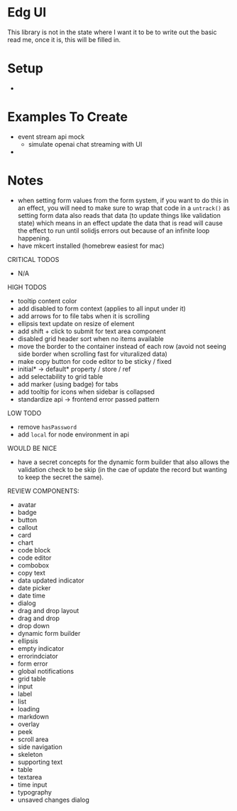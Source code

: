 # Edg UI

This library is not in the state where I want it to be to write out the basic read me, once it is, this will be filled in.

# Setup
-

# Examples To Create

- event stream api mock
  - simulate openai chat streaming with UI
-

#  Notes
- when setting form values from the form system, if you want to do this in an effect, you will need to make sure to wrap that code in a `untrack()` as setting form data also reads that data (to update things like validation state) which means in an effect update the data that is read will cause the effect to run until solidjs errors out because of an infinite loop happening.
- have mkcert installed (homebrew easiest for mac)


CRITICAL TODOS
- N/A

HIGH TODOS
- tooltip content color
- add disabled to form context (applies to all input under it)
- add arrows for to file tabs when it is scrolling
- ellipsis text update on resize of element
- add shift + click to submit for text area component
- disabled grid header sort when no items available
- move the border to the container instead of each row (avoid not seeing side border when scrolling fast for vituralized data)
- make copy button for code editor to be sticky / fixed
- initial* -> default* property / store / ref
- add selectability to grid table
- add marker (using badge) for tabs
- add tooltip for icons when sidebar is collapsed
- standardize api -> frontend error passed pattern

LOW TODO
- remove `hasPassword`
- add `local` for node environment in api

WOULD BE NICE
- have a secret concepts for the dynamic form builder that also allows the validation check to be skip (in the cae of update the record but wanting to keep the secret the same).

REVIEW COMPONENTS:
- avatar
- badge
- button
- callout
- card
- chart
- code block
- code editor
- combobox
- copy text
- data updated indicator
- date picker
- date time
- dialog
- drag and drop layout
- drag and drop
- drop down
- dynamic form builder
- ellipsis
- empty indicator
- errorindciator
- form error
- global notifications
- grid table
- input
- label
- list
- loading
- markdown
- overlay
- peek
- scroll area
- side navigation
- skeleton
- supporting text
- table
- textarea
- time input
- typography
- unsaved changes dialog
